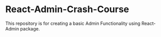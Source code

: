 # React-Admin-Crash-Course
This repository is for creating a basic Admin Functionality using React-Admin package.
